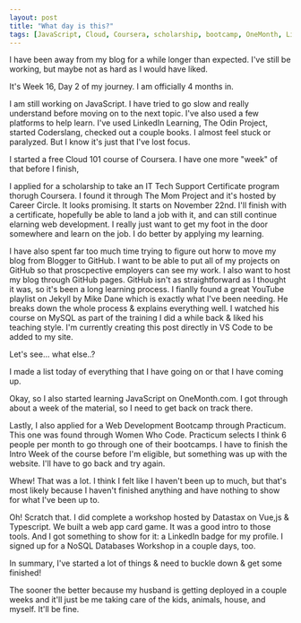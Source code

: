 ```yaml
---
layout: post
title: "What day is this?"
tags: [JavaScript, Cloud, Coursera, scholarship, bootcamp, OneMonth, LinkedIn, Mike Dane, webdev, DataStax, Typescript, Vue.js, mom life, blog, GitHub, Jekyll, IT]
---
```


I have been away from my blog for a while longer than expected. I've still be working, but maybe not as hard as I would have liked.

It's Week 16, Day 2 of my journey. I am officially 4 months in.

I am still working on JavaScript. I have tried to go slow and really understand before moving on to the next topic. I've also used a few platforms to help learn. I've used LinkedIn Learning, The Odin Project, started Coderslang, checked out a couple books. I almost feel stuck or paralyzed. But I know it's just that I've lost focus.

I started a free Cloud 101 course of Coursera. I have one more "week" of that before I finish,

I applied for a scholarship to take an IT Tech Support Certificate program thorugh Coursera. I found it through The Mom Project and it's hosted by Career Circle. It looks promising. It starts on November 22nd. I'll finish with a certificate, hopefully be able to land a job with it, and can still continue elarning web development. I really just want to get my foot in the door somewhere and learn on the job. I do better by applying my learning.

I have also spent far too much time trying to figure out horw to move my blog from Blogger to GitHub. I want to be able to put all of my projects on GitHub so that proscpective employers can see my work. I also want to host my blog through GitHub pages. GitHub isn't as straightforward as I thought it was, so it's been a long learning process. I fianlly found a great YouTube playlist on Jekyll by Mike Dane which is exactly what I've been needing. He breaks down the whole process & explains everything well. I watched his course on MySQL as part of the training I did a while back & liked his teaching style. I'm currently creating this post directly in VS Code to be added to my site.

Let's see... what else..?

I made a list today of everything that I have going on or that I have coming up.

Okay, so I also started learning JavaScript on OneMonth.com. I got through about a week of the material, so I need to get back on track there.

Lastly, I also applied for a Web Development Bootcamp through Practicum. This one was found through Women Who Code. Practicum selects I think 6 people per month to go through one of their bootcamps. I have to finish the Intro Week of the course before I'm eligible, but something was up with the website. I'll have to go back and try again.

Whew! That was a lot.
I think I felt like I haven't been up to much, but that's most likely because I haven't finished anything and have nothing to show for what I've been up to.

Oh! Scratch that. I did complete a workshop hosted by Datastax on Vue,js & Typescript. We built a web app card game. It was a good intro to those tools. And I got something to show for it: a LinkedIn badge for my profile. I signed up for a NoSQL Databases Workshop in a couple days, too.

In summary, I've started a lot of things & need to buckle down & get some finished!

The sooner the better because my husband is getting deployed in a couple weeks and it'll just be me taking care of the kids, animals, house, and myself. It'll be fine.
